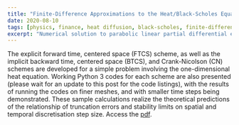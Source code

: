 ```yaml
---
title: "Finite-Difference Approximations to the Heat/Black-Scholes Equation"
date: 2020-08-10
tags: [physics, finance, heat diffusion, black-scholes, finite-difference method]
excerpt: "Numerical solution to parabolic linear partial differential equation using finite-difference method."
---
```


The explicit forward time, centered space (FTCS) scheme, as well as the implicit backward time, centered space (BTCS), and Crank-Nicolson (CN) schemes are developed for a simple problem involving the one-dimensional heat equation. Working Python 3 codes for each scheme are also presented (please wait for an update to this post for the code listings), with the results of running the codes on finer meshes, and with smaller time steps being demonstrated. These sample calculations realize the theoretical predictions of the relationship of truncation errors and stability limits on spatial and temporal discretisation step size. Access the [pdf](https://docs.google.com/gview?url=https://github.com/zlian001/zlian001.github.io/raw/master/_pdf/heat.pdf).